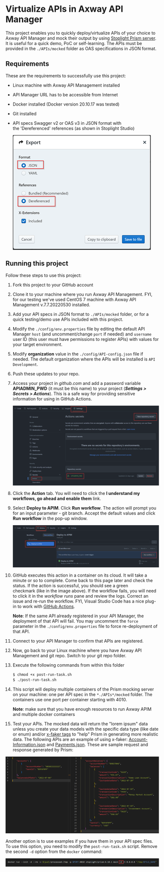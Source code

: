 # Virtualize APIs in Axway API Manager

This project enables you to quickly deploy/virtualize APIs of your choice to Axway API Manager and mock their output by using [Stoplight Prism server](https://stoplight.io/open-source/prism). It is useful for a quick demo, PoC or self-learning. The APIs must be provided in the `./APIs/mocked` folder as OAS specifications in JSON format.

## Requirements

These are the requirements to successfully use this project:

- Linux machine with Axway API Management installed
- API Manager URL has to be accessible from Internet
- Docker installed (Docker version 20.10.17 was tested)
- Git installed
- API specs Swagger v2 or OAS v3 in JSON format with the 'Dereferenced' references (as shown in Stoplight Studio)


   <img src="images/export-api.png" width="453" height="375" />


## Running this project

Follow these steps to use this project:

1. Fork this project to your GitHub account

2. Clone it to your machine where you run Axway API Management. FYI, for our testing we've used CentOS 7 machine with Axway API Management v.7.7.20220530 installed. 

3. Add your API specs in JSON format to `./APIs/mocked` folder, or for a quick testing/demo use APIs included with this project.

4. Modify the `./config/env.properties` file by editing the default API Manager `host` (and uncomment/change `port` if needed) and `username` user ID (this user must have permissions to register APIs) with values for your target environment.

5. Modify **organization** value in the `./config/API-config.json` file if needed. The default organization where the APIs will be installed is `API Development`.

6. Push these updates to your repo.

7. Access your project in *github.com* and add a password variable **APIADMIN_PWD** (it must be this name) to your project (***Settings > Secrets > Actions***). This is a safe way for providing sensitive information for using in GitHub Actions.


   <img src="images/action-secret.png" style="zoom: 50%;" />


8. Click the **Action** tab. You will need to click the **I understand my workflows, go ahead and enable them** link. 

9. Select **Deploy to APIM**. Click **Run workflow**. The action will prompt you for an input parameter - git branch. Accept the default values and click **Run workflow** in the pop-up window.


   <img src="images/run-action.png" style="zoom:50%;" />


10. GitHub executes this action in a container on its cloud. It will take a minute or so to complete. Come back to this page later and check the status. If the action is successful, you should see a green checkmark (like in the image above). If the workflow fails, you will need to click it in the *workflow runs* pane and review the logs. Correct an issue and re-run the workflow. FYI, Visual Studio Code has a nice plug-in to work with [GitHub Actions](https://marketplace.visualstudio.com/items?itemName=cschleiden.vscode-github-actions).

    **Note**: If the same API already registered in your API Manager, the deployment of that API will fail. You may uncomment the `force` parameter in the `./config/env.properties` file to force re-deployment of that API. 

11. Connect to your API Manager to confirm that APIs are registered.

12. Now, go back to your Linux machine where you have Axway API Management and git repo. Switch to your git repo folder.

13. Execute the following commands from within this folder

    ```bash
    $ chmod +x post-run-task.sh
    $ ./post-run-task.sh
    ```

14. This script will deploy multiple containers of the Prism mocking server on your machine: one per API spec in the `*./APIs*/mocked` folder. The containers use one port per container starting with 4010.

    **Note**: make sure that you have enough resources to run Axway APIM and multiple docker containers

15. Test your APIs. The mocked data will return the "lorem ipsum" data unless you create your data models with the specific data type (like date or enum) and/or [x-faker tags](https://fakerjs.dev/guide/) to "help" Prism in generating more realistic data. The following APIs are an example of using x-faker: [Account-Information.json](./APIs/mocked/Account-Information.json) and [Payments.json](./APIs/mocked/Payments.json). These are sample request and response generated by Prism:

   <img src="images/input-output.png" style="zoom: 67%;" />


   Another option is to use examples if you have them in your API spec files. To use this option, you need to modify the `post-run-task.sh` script. Remove the second `-d` option from the `docker` command:

   <img src="images/modify-docker-cmd.png" style="zoom: 67%;" />
